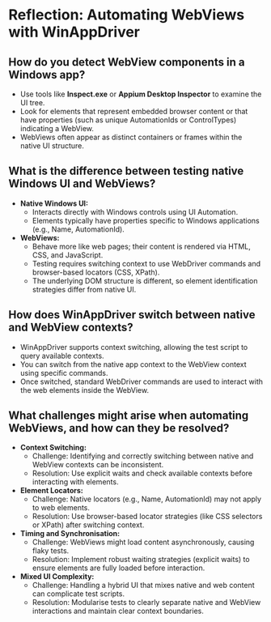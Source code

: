 # Reflection: Automating WebViews with WinAppDriver

## How do you detect WebView components in a Windows app?

- Use tools like **Inspect.exe** or **Appium Desktop Inspector** to examine the UI tree.
- Look for elements that represent embedded browser content or that have properties (such as unique AutomationIds or ControlTypes) indicating a WebView.
- WebViews often appear as distinct containers or frames within the native UI structure.

## What is the difference between testing native Windows UI and WebViews?

- **Native Windows UI:**
  - Interacts directly with Windows controls using UI Automation.
  - Elements typically have properties specific to Windows applications (e.g., Name, AutomationId).
- **WebViews:**
  - Behave more like web pages; their content is rendered via HTML, CSS, and JavaScript.
  - Testing requires switching context to use WebDriver commands and browser-based locators (CSS, XPath).
  - The underlying DOM structure is different, so element identification strategies differ from native UI.

## How does WinAppDriver switch between native and WebView contexts?

- WinAppDriver supports context switching, allowing the test script to query available contexts.
- You can switch from the native app context to the WebView context using specific commands.
- Once switched, standard WebDriver commands are used to interact with the web elements inside the WebView.

## What challenges might arise when automating WebViews, and how can they be resolved?

- **Context Switching:**
  - Challenge: Identifying and correctly switching between native and WebView contexts can be inconsistent.
  - Resolution: Use explicit waits and check available contexts before interacting with elements.
- **Element Locators:**
  - Challenge: Native locators (e.g., Name, AutomationId) may not apply to web elements.
  - Resolution: Use browser-based locator strategies (like CSS selectors or XPath) after switching context.
- **Timing and Synchronisation:**
  - Challenge: WebViews might load content asynchronously, causing flaky tests.
  - Resolution: Implement robust waiting strategies (explicit waits) to ensure elements are fully loaded before interaction.
- **Mixed UI Complexity:**
  - Challenge: Handling a hybrid UI that mixes native and web content can complicate test scripts.
  - Resolution: Modularise tests to clearly separate native and WebView interactions and maintain clear context boundaries.
